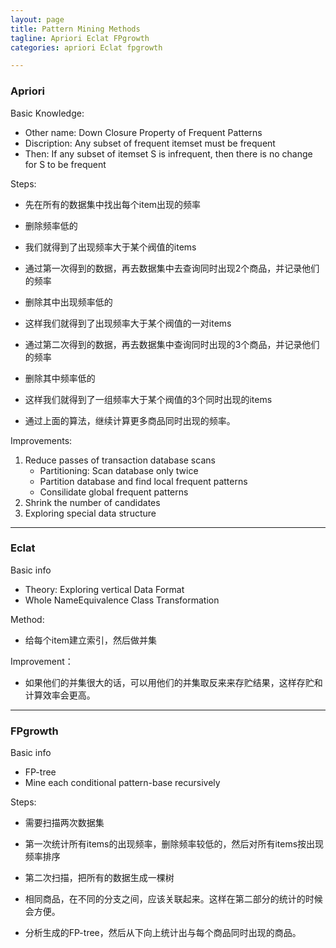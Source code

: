 ```yaml
---
layout: page
title: Pattern Mining Methods
tagline: Apriori Eclat FPgrowth
categories: apriori Eclat fpgrowth

---
```




### Apriori

Basic Knowledge:

- Other name: Down Closure Property of Frequent Patterns
- Discription: Any subset of frequent itemset must be frequent
- Then: If any subset of itemset S is infrequent, then there is no change for S to be frequent

Steps:

- 先在所有的数据集中找出每个item出现的频率
- 删除频率低的
- 我们就得到了出现频率大于某个阀值的items

- 通过第一次得到的数据，再去数据集中去查询同时出现2个商品，并记录他们的频率
- 删除其中出现频率低的
- 这样我们就得到了出现频率大于某个阀值的一对items

- 通过第二次得到的数据，再去数据集中查询同时出现的3个商品，并记录他们的频率
- 删除其中频率低的
- 这样我们就得到了一组频率大于某个阀值的3个同时出现的items

- 通过上面的算法，继续计算更多商品同时出现的频率。

Improvements:

1. Reduce passes of transaction database scans
    - Partitioning: Scan database only twice
    - Partition database and find local frequent patterns
    - Consilidate global frequent patterns
2. Shrink the number of candidates
3. Exploring special data structure

---

### Eclat

Basic info

- Theory: Exploring vertical Data Format
- Whole NameEquivalence Class Transformation

Method:

- 给每个item建立索引，然后做并集

Improvement：

- 如果他们的并集很大的话，可以用他们的并集取反来来存贮结果，这样存贮和计算效率会更高。

---

### FPgrowth

Basic info

- FP-tree
- Mine each conditional pattern-base recursively

Steps:

- 需要扫描两次数据集
- 第一次统计所有items的出现频率，删除频率较低的，然后对所有items按出现频率排序
- 第二次扫描，把所有的数据生成一棵树
- 相同商品，在不同的分支之间，应该关联起来。这样在第二部分的统计的时候会方便。

- 分析生成的FP-tree，然后从下向上统计出与每个商品同时出现的商品。
